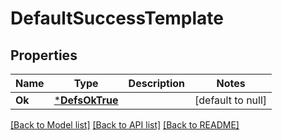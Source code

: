 # DefaultSuccessTemplate

## Properties
Name | Type | Description | Notes
------------ | ------------- | ------------- | -------------
**Ok** | [***DefsOkTrue**](defs_ok_true.md) |  | [default to null]

[[Back to Model list]](../README.md#documentation-for-models) [[Back to API list]](../README.md#documentation-for-api-endpoints) [[Back to README]](../README.md)


